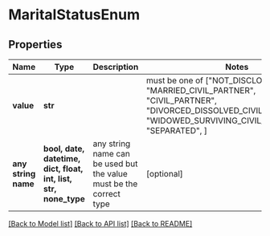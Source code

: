 # MaritalStatusEnum


## Properties
Name | Type | Description | Notes
------------ | ------------- | ------------- | -------------
**value** | **str** |  |  must be one of ["NOT_DISCLOSED", "SINGLE", "MARRIED_CIVIL_PARTNER", "CIVIL_PARTNER", "DIVORCED_DISSOLVED_CIVIL_PARTNERSHIP", "WIDOWED_SURVIVING_CIVIL_PARTNER", "SEPARATED", ]
**any string name** | **bool, date, datetime, dict, float, int, list, str, none_type** | any string name can be used but the value must be the correct type | [optional]

[[Back to Model list]](../README.md#documentation-for-models) [[Back to API list]](../README.md#documentation-for-api-endpoints) [[Back to README]](../README.md)


